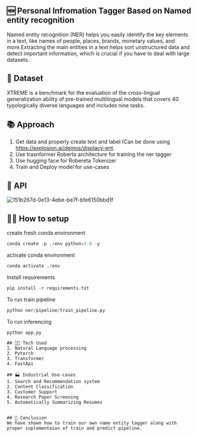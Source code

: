 ## 🆕 Personal Infromation Tagger Based on Named entity recognition
Named entity recognition (NER) helps you easily identify the key elements in a text, like names of people, places, brands, monetary values, and more.Extracting the main entities in a text helps sort unstructured data and detect important information, which is crucial if you have to deal with large datasets.

## 💽 Dataset 
XTREME is a benchmark for the evaluation of the cross-lingual generalization ability of pre-trained multilingual models that covers 40 typologically diverse languages and includes nine tasks.

## 📚 Approach 
1. Get data and properly create text and label (Can be done using https://explosion.ai/demos/displacy-ent.
2. Use trasnformer Roberta architecture for training the ner tagger
3. Use hugging face for Robereta Tokenizer
4. Train and Deploy model for use-cases

## 🚀 API 
![151b267d-0e13-4ebe-be7f-bfe6150bbd1f](https://user-images.githubusercontent.com/40850370/187381206-ec3aa7fa-02e7-4587-8719-7392c15d46ef.jpg)
## 🧑‍💻 How to setup
create fresh conda environment 
```python
conda create -p ./env python=3.8 -y
```
activate conda environment
```python
conda activate ./env
```
Install requirements
```python
pip install -r requirements.txt
```
To run train pipeline
```python
python ner/pipeline/train_pipeline.py
```
To run inferencing
```python
python app.py
```
```
## 🧑‍💻 Tech Used
1. Natural Language processing
2. Pytorch 
3. Transformer 
4. FastApi 

## 🏭 Industrial Use-cases 
1. Search and Recommendation system 
2. Content Classification 
3. Customer Support 
4. Research Paper Screening 
5. Automatically Summarizing Resumes 


## 👋 Conclusion 
We have shown how to train our own name entity tagger along with proper inplementaion of train and predict pipeline.
